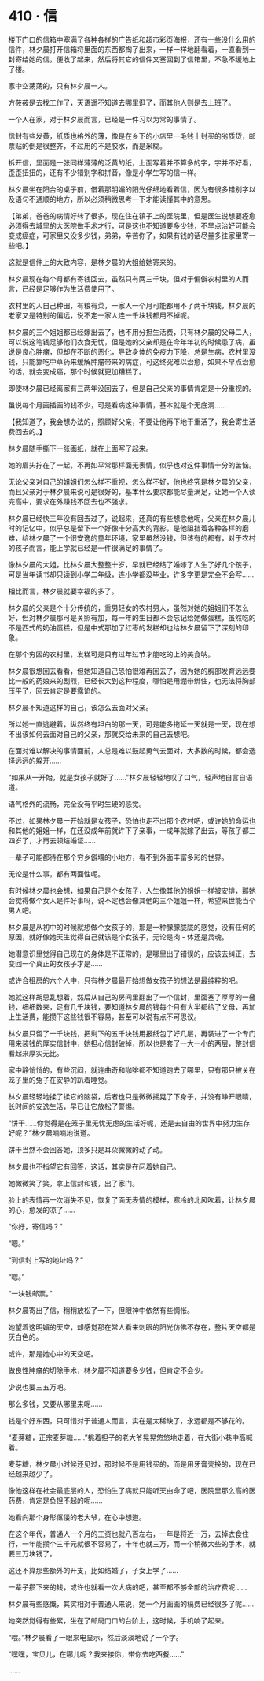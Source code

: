# 410 · 信

楼下门口的信箱中塞满了各种各样的广告纸和超市彩页海报，还有一些没什么用的信件，林夕晨打开信箱将里面的东西都掏了出来，一样一样地翻看着，一直看到一封寄给她的信，便收了起来，然后将其它的信件又塞回到了信箱里，不急不缓地上了楼。

家中空荡荡的，只有林夕晨一人。

方莜莜是去找工作了，天语遥不知道去哪里逛了，而其他人则是去上班了。

一个人在家，对于林夕晨而言，已经是一件习以为常的事情了。

信封有些发黄，纸质也格外的薄，像是在乡下的小店里一毛钱十封买的劣质货，邮票贴的倒是很整齐，不过用的不是胶水，而是米糊。

拆开信，里面是一张同样薄薄的泛黄的纸，上面写着并不算多的字，字并不好看，歪歪扭扭的，还有不少错别字和拼音，像是小学生写的信一样。

林夕晨坐在阳台的桌子前，借着那明媚的阳光仔细地看着信，因为有很多错别字以及语句不通顺的地方，所以必须稍微思考一下才能读懂其中的意思。

【弟弟，爸爸的病情好转了很多，现在住在镇子上的医院里，但是医生说想要痊愈必须得去城里的大医院做手术才行，可是这也不知道要多少钱，不早点治好可能会变成癌症，可家里又没多少钱，弟弟，辛苦你了，如果有钱的话尽量多往家里寄一些吧。】

这就是信件上的大致内容，是林夕晨的大姐给她寄来的。

林夕晨现在每个月都有寄钱回去，虽然只有两三千块，但对于偏僻农村里的人而言，已经是足够作为生活费使用了。

农村里的人自己种田，有粮有菜，一家人一个月可能都用不了两千块钱，林夕晨的老家又是特别的偏远，说不定一家人连一千块钱都用不掉呢。

林夕晨的三个姐姐都已经嫁出去了，也不用分担生活费，只有林夕晨的父母二人，可以说这笔钱足够他们衣食无忧，但是她的父亲却是在今年年初的时候患了病，虽说是良心肿瘤，但却在不断的恶化，导致身体的免疫力下降，总是生病，农村里没钱，只能靠吃中草药来缓解肿瘤带来的病症，可这终究难以治愈，如果不早点治愈的话，就会变成癌，那个时候就更加糟糕了。

即使林夕晨已经离家有三两年没回去了，但是自己父亲的事情肯定是十分重视的。

虽说每个月画插画的钱不少，可是看病这种事情，基本就是个无底洞……

【我知道了，我会想办法的，照顾好父亲，不要让他再下地干重活了，我会寄生活费回去的。】

林夕晨随手撕下一张画纸，就在上面写了起来。

她的眉头拧在了一起，不再如平常那样面无表情，似乎也对这件事情十分的苦恼。

无论父亲对自己的姐姐们怎么样不重视，怎么样不好，他也终究是林夕晨的父亲，而且父亲对于林夕晨来说可是很好的，基本什么要求都能尽量满足，让她一个人读完高中，要求在外赚钱不回去也不强求。

林夕晨已经快三年没有回去过了，说起来，还真的有些想念他呢，父亲在林夕晨儿时的记忆中，似乎总是留下一个好像十分高大的背影，是他阻挡着各种各样的磨难，给林夕晨了一个很安逸的童年环境，家里虽然没钱，但该有的都有，对于农村的孩子而言，能上学就已经是一件很满足的事情了。

像林夕晨的大姐，比林夕晨大整整十岁，早就已经结了婚嫁了人生了好几个孩子，可是当年读书却只读到小学二年级，连小学都没毕业，许多字更是完全不会写……

相比而言，林夕晨就要幸福的多了。

林夕晨的父亲是个十分传统的，重男轻女的农村男人，虽然对她的姐姐们不怎么好，但对林夕晨那可是关照有加，每一年的生日都不会忘记给她做蛋糕，虽然吃的不是西式的奶油蛋糕，但是中式那加了红枣的发糕却也给林夕晨留下了深刻的印象。

在那个穷困的农村里，发糕可是只有过年过节才能吃的上的美食呐。

林夕晨很想回去看看，但她知道自己恐怕很难再回去了，因为她的胸部发育远远要比一般的药娘来的剧烈，已经长大到这种程度，哪怕是用绷带绑住，也无法将胸部压平了，回去肯定是要露馅的。

林夕晨不知道这样的自己，该怎么去面对父亲。

所以她一直逃避着，纵然终有坦白的那一天，可是能多拖延一天就是一天，现在想不出该如何去面对自己的父亲，那就交给未来的自己去想吧。

在面对难以解决的事情面前，人总是难以鼓起勇气去面对，大多数的时候，都会选择远远的躲开……

“如果从一开始，就是女孩子就好了……”林夕晨轻轻地叹了口气，轻声地自言自语道。

语气格外的流畅，完全没有平时生硬的感觉。

不过，如果林夕晨一开始就是女孩子，恐怕也走不出那个农村吧，或许她的命运也和其他的姐姐一样，在还没成年前就许下了亲事，一成年就嫁了出去，等孩子都三四岁了，才再去领结婚证……

一辈子可能都待在那个穷乡僻壤的小地方，看不到外面丰富多彩的世界。

无论是什么事，都有两面性呢。

有时候林夕晨也会想，如果自己是个女孩子，人生像其他的姐姐一样被安排，那她会觉得做个女人是件好事吗，说不定也会像其他的三个姐姐一样，希望来世能当个男人吧。

林夕晨是从初中的时候就想做个女孩子的，那是一种朦朦胧胧的感觉，没有任何的原因，就好像她天生觉得自己就该是个女孩子，无论是肉 - 体还是灵魂。

她潜意识里觉得自己现在的身体是不正常的，是哪里出了错误的，应该去纠正，去变回一个真正的女孩子才是……

或许合租房的六个人中，只有林夕晨最开始想做女孩子的想法是最纯粹的吧。

她就这样胡思乱想着，然后从自己的房间里翻出了一个信封，里面塞了厚厚的一叠钱，细细数来，足有几千块钱，要知道林夕晨的钱每个月有大半都给了父母，再加上生活费，能攒下这些钱很不容易，甚至可以说有点不可思议。

林夕晨只留了一千块钱，把剩下的五千块钱用报纸包了好几层，再装进了一个专门用来装钱的厚实信封中，她担心信封破掉，所以也是套了一大一小的两层，整封信看起来厚实无比。

家中静悄悄的，有些沉闷，就连曲奇和咖啡都不知道跑去了哪里，只有那只被关在笼子里的兔子在安静的趴着睡觉。

林夕晨轻轻地揉了揉它的脑袋，后者也只是微微摇晃了下身子，并没有睁开眼睛，长时间的安逸生活，早已让它放松了警惕。

“饼干……你觉得是在笼子里无忧无虑的生活好呢，还是去自由的世界中努力生存好呢？”林夕晨喃喃地说道。

饼干当然不会回答她，顶多只是耳朵微微的动了动。

林夕晨也不指望它有回答，这话，其实是在问着她自己。

她微微笑了笑，拿上信封和钱，出了家门。

脸上的表情再一次消失不见，恢复了面无表情的模样，寒冷的北风吹着，让林夕晨的心，愈发的凉了……

“你好，寄信吗？”

“嗯。”

“到信封上写的地址吗？”

“嗯。”

“一块钱邮票。”

林夕晨寄出了信，稍稍放松了一下，但眼神中依然有些惆怅。

她望着这明媚的天空，却感觉那在常人看来刺眼的阳光仿佛不存在，整片天空都是灰白色的。

或许，那是她心中的天空吧。

做良性肿瘤的切除手术，林夕晨不知道要多少钱，但肯定不会少。

少说也要三五万吧。

那么多钱，又要从哪里来呢……

钱是个好东西，只可惜对于普通人而言，实在是太稀缺了，永远都是不够花的。

“麦芽糖，正宗麦芽糖……”挑着担子的老大爷晃晃悠悠地走着，在大街小巷中高喊着。

麦芽糖，林夕晨小时候还见过，那时候不是用钱买的，而是用牙膏壳换的，现在已经越来越少了。

像他这样在社会最底层的人，恐怕生了病就只能听天由命了吧，医院里那么高的医药费，肯定是负担不起的呢……

她看向那个身形伛偻的老大爷，在心中想道。

在这个年代，普通人一个月的工资也就八百左右，一年是将近一万，去掉衣食住行，一年能攒个三千元就很不容易了，十年也就三万，而一个稍微大些的手术，就要三万块钱了。

这还不算那些额外的开支，比如结婚了，子女上学了……

一辈子攒下来的钱，或许也就看一次大病的吧，甚至都不够全部的治疗费呢……

林夕晨有些感慨，其实相对于普通人来说，她一个月画画的稿费已经很多了呢……

她突然觉得有些累，坐在了邮局门口的台阶上，这时候，手机响了起来。

“喂。”林夕晨看了一眼来电显示，然后淡淡地说了一个字。

“嘿嘿，宝贝儿，在哪儿呢？我来接你，带你去吃西餐……”

……
